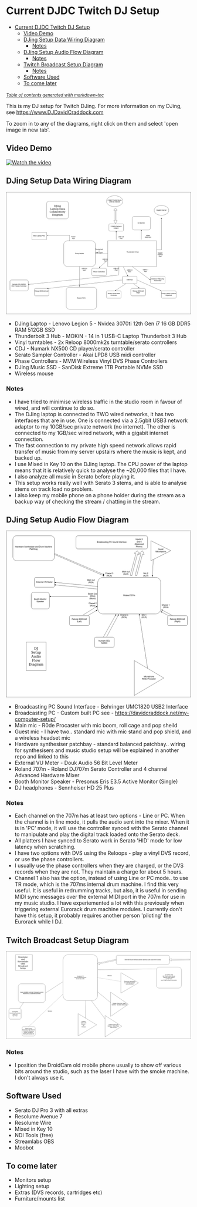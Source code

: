 # Current DJDC Twitch DJ Setup

- [Current DJDC Twitch DJ Setup](#current-djdc-twitch-dj-setup)
  * [Video Demo](#video-demo)
  * [DJing Setup Data Wiring Diagram](#djing-setup-data-wiring-diagram)
    + [Notes](#notes)
  * [DJing Setup Audio Flow Diagram](#djing-setup-audio-flow-diagram)
    + [Notes](#notes-1)
  * [Twitch Broadcast Setup Diagram](#twitch-broadcast-setup-diagram)
    + [Notes](#notes-2)
  * [Software Used](#software-used)
  * [To come later](#to-come-later)

<small><i><a href='http://ecotrust-canada.github.io/markdown-toc/'>Table of contents generated with markdown-toc</a></i></small>


This is my DJ setup for Twitch DJing. For more information on my DJing, see https://www.DJDavidCraddock.com

To zoom in to any of the diagrams, right click on them and select 'open image in new tab'.

## Video Demo
[![Watch the video](https://img.youtube.com/vi/4pt2nO5LPyc/0.jpg)](https://www.youtube.com/watch?v=4pt2nO5LPyc)

## DJing Setup Data Wiring Diagram
![alt text](DJDC%20DJing%20Laptop%20Data%20Connectivity%20Diagram.drawio.png "DJing Setup Data Wiring Diagram")

* DJing Laptop - Lenovo Legion 5 - Nvidea 3070ti 12th Gen i7 16 GB DDR5 RAM 512GB SSD
* Thunderbolt 3 Hub - MOKiN - 14 in 1 USB-C Laptop Thunderbolt 3 Hub
* Vinyl turntables - 2x Reloop 8000mk2s turntable/serato controllers
* CDJ - Numark NX500 CD player/serato controller
* Serato Sampler Controller - Akai LPD8 USB midi controller
* Phase Controllers - MVM Wireless Vinyl DVS Phase Controllers
* DJing Music SSD - SanDisk Extreme 1TB Portable NVMe SSD
* Wireless mouse

### Notes

* I have tried to minimise wireless traffic in the studio room in favour of wired, and will continue to do so.
* The DJing laptop is connected to TWO wired networks, it has two interfaces that are in use. One is connected
via a 2.5gbit USB3 network adaptor to my 10GB/sec private network (no internet). The other is connected to my
1GB/sec wired network, with a gigabit internet connection.
* The fast connection to my private high speed network allows rapid transfer of music from my server upstairs
where the music is kept, and backed up.
* I use Mixed in Key 10 on the DJing laptop. The CPU power of the laptop means that it is relatively quick to
analyse the ~20,000 files that I have.
* I also analyze all music in Serato before playing it.
* This setup works really well with Serato 3 stems, and is able to analyse stems on track load no problem.
* I also keep my mobile phone on a phone holder during the stream as a backup way of checking the stream /
chatting in the stream.

## DJing Setup Audio Flow Diagram
![alt text](DJDC%20Setup%20Audio%20Flow%20Diagram.drawio.png "DJing Setup Audio Flow Diagram")

* Broadcasting PC Sound Interface - Behringer UMC1820 USB2 Interface
* Broadcasting PC - Custom built PC see - https://davidcraddock.net/my-computer-setup/
* Main mic - R0de Procaster with mic boom, roll cage and pop sheild
* Guest mic - I have two.. standard mic with mic stand and pop shield, and a wireless headset mic
* Hardware synthesiser patchbay - standard balanced patchbay.. wiring for synthesisers and music studio setup 
will be explained in another repo and linked to this
* External VU Meter - Douk Audio 56 Bit Level Meter
* Roland 707m - Roland DJ707m Serato Controller and 4 channel Advanced Hardware Mixer
* Booth Monitor Speaker - Presonus Eris E3.5 Active Monitor (Single)
* DJ headphones - Sennheiser HD 25 Plus 

### Notes

* Each channel on the 707m has at least two options - Line or PC. When the channel is in line mode, it pulls
the audio sent into the mixer. When it is in 'PC' mode, it will use the controller synced with the Serato channel
to manipulate and play the digital track loaded onto the Serato deck.
* All platters I have synced to Serato work in Serato 'HID' mode for low latency when scratching.
* I have two options with DVS using the Reloops - play a vinyl DVS record, or use the phase controllers.
* I usually use the phase controllers when they are charged, or the DVS records when they are not. They maintain
a charge for about 5 hours.
* Channel 1 also has the option, instead of using Line or PC mode.. to use TR mode, which is the 707ms internal
drum machine. I find this very useful. It is useful in redrumming tracks, but also, it is useful in sending MIDI
sync messages over the external MIDI port in the 707m for use in my music studio. I have experiemented a lot with 
this previously when triggering external Eurorack drum machine modules. I currently don't have this setup, it probably
requires another person 'piloting' the Eurorack while I DJ.

## Twitch Broadcast Setup Diagram
![alt text](DJDC%20Broadcast%20setup.drawio.png "Twitch Broadcast Setup Diagram")

### Notes

* I position the DroidCam old mobile phone usually to show off various bits around the studio, such as the laser I
have with the smoke machine. I don't always use it.

## Software Used

* Serato DJ Pro 3 with all extras
* Resolume Avenue 7
* Resolume Wire
* Mixed in Key 10
* NDI Tools (free)
* Streamlabs OBS
* Moobot
 
## To come later

* Monitors setup
* Lighting setup
* Extras (DVS records, cartridges etc)
* Furniture/mounts list
